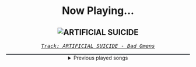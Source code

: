 <div align="center"> 
<h1>Now Playing...</h1>

![ARTIFICIAL SUICIDE](https://i.scdn.co/image/ab67616d00001e02e5f6f7ec99735d7b870f18ae)
--
_<samp><a href="https://open.spotify.com/track/2Qv8xJzenocwXyGlMU5PaC">Track: ARTIFICIAL SUICIDE - Bad Omens</a></samp>_

<div style="border: 1px #4B5054 solid"></div>
<details>
  <summary>
    Previous played songs
  </summary>
  <table>
    <thead>
      <tr>
        <th>
          Artist
        </th>
        <th>
          Song
        </th>
        <th>
          Link
        </th>
      </tr>
    </thead>
    <tbody>
      <tr><td>Bad Omens</td><td>ARTIFICIAL SUICIDE</td><td><a href="https://open.spotify.com/track/2Qv8xJzenocwXyGlMU5PaC">https://open.spotify.com/track/2Qv8xJzenocwXyGlMU5PaC</a></td></tr><tr><td>Halocene</td><td>Unholy</td><td><a href="https://open.spotify.com/track/2UpTMomuMRLktikLrPFSYw">https://open.spotify.com/track/2UpTMomuMRLktikLrPFSYw</a></td></tr><tr><td>Caliban</td><td>Ascent of the Blessed</td><td><a href="https://open.spotify.com/track/3JMYyEl5CVxJir4o32n31E">https://open.spotify.com/track/3JMYyEl5CVxJir4o32n31E</a></td></tr><tr><td>Born Of Osiris</td><td>Machine</td><td><a href="https://open.spotify.com/track/4CBgp0F4HzYHn9g1oRYgaH">https://open.spotify.com/track/4CBgp0F4HzYHn9g1oRYgaH</a></td></tr><tr><td>Amaranthe</td><td>Find Life</td><td><a href="https://open.spotify.com/track/0GJfvZyqNIzNC47NZh5O5u">https://open.spotify.com/track/0GJfvZyqNIzNC47NZh5O5u</a></td></tr><tr><td>The Plot In You</td><td>Divide</td><td><a href="https://open.spotify.com/track/1sp1NrbrCjJ82c5KjelUpr">https://open.spotify.com/track/1sp1NrbrCjJ82c5KjelUpr</a></td></tr><tr><td>Avery Watts</td><td>A Cut Above</td><td><a href="https://open.spotify.com/track/7rG01lQ8GlDPN4hBqb9SKu">https://open.spotify.com/track/7rG01lQ8GlDPN4hBqb9SKu</a></td></tr><tr><td>Roy Jones Jr.</td><td>Can't Be Touched (feat. Mr. Magic & Trouble)</td><td><a href="https://open.spotify.com/track/3zmduBNsQ6BPDTZAkXzG5K">https://open.spotify.com/track/3zmduBNsQ6BPDTZAkXzG5K</a></td></tr><tr><td>Roy Jones Jr.</td><td>Can't Be Touched (feat. Mr. Magic & Trouble)</td><td><a href="https://open.spotify.com/track/3zmduBNsQ6BPDTZAkXzG5K">https://open.spotify.com/track/3zmduBNsQ6BPDTZAkXzG5K</a></td></tr><tr><td>Motionless In White</td><td>Sign Of Life</td><td><a href="https://open.spotify.com/track/73QoCfWJJWbRYmm5nCH5Y2">https://open.spotify.com/track/73QoCfWJJWbRYmm5nCH5Y2</a></td></tr><tr><td>Dope</td><td>Die MF Die</td><td><a href="https://open.spotify.com/track/5bU4KX47KqtDKKaLM4QCzh">https://open.spotify.com/track/5bU4KX47KqtDKKaLM4QCzh</a></td></tr><tr><td>Valiant Hearts</td><td>Vertigo</td><td><a href="https://open.spotify.com/track/6NjScAbMFbZzUNlVcJgIRe">https://open.spotify.com/track/6NjScAbMFbZzUNlVcJgIRe</a></td></tr><tr><td>From Fall to Spring</td><td>DESTINY</td><td><a href="https://open.spotify.com/track/56wLqIBnjapUsIC08vHHYU">https://open.spotify.com/track/56wLqIBnjapUsIC08vHHYU</a></td></tr><tr><td>Fame on Fire</td><td>Plastic Heart</td><td><a href="https://open.spotify.com/track/6si50na2zdevYmjzbTry7s">https://open.spotify.com/track/6si50na2zdevYmjzbTry7s</a></td></tr><tr><td>The Raven Age</td><td>Angel in Disgrace</td><td><a href="https://open.spotify.com/track/3WtwDLSgwKo7eXSsDhMyRk">https://open.spotify.com/track/3WtwDLSgwKo7eXSsDhMyRk</a></td></tr><tr><td>Righteous Vendetta</td><td>Daemons</td><td><a href="https://open.spotify.com/track/3AG2TkPHWh7jdS6qGqQu9q">https://open.spotify.com/track/3AG2TkPHWh7jdS6qGqQu9q</a></td></tr><tr><td>Righteous Vendetta</td><td>Cursed</td><td><a href="https://open.spotify.com/track/2IvoKcmuWBXNywdTrHwxgw">https://open.spotify.com/track/2IvoKcmuWBXNywdTrHwxgw</a></td></tr><tr><td>Our Last Night</td><td>1-800-273-8255</td><td><a href="https://open.spotify.com/track/1wp1aHirvZihTdrtdFuFv0">https://open.spotify.com/track/1wp1aHirvZihTdrtdFuFv0</a></td></tr><tr><td>Nonpoint</td><td>Generation Idiot</td><td><a href="https://open.spotify.com/track/589bxq7vfH9S5xsf6QZYLz">https://open.spotify.com/track/589bxq7vfH9S5xsf6QZYLz</a></td></tr><tr><td>Nonpoint</td><td>Divided.. Conquer Them</td><td><a href="https://open.spotify.com/track/0ulKrOPVE3vyyEmm6TjmzL">https://open.spotify.com/track/0ulKrOPVE3vyyEmm6TjmzL</a></td></tr>
    </tbody>
  </table>
</details>

</div>
